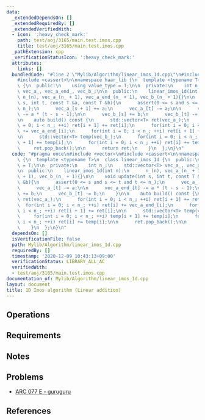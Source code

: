 ```yaml
---
data:
  _extendedDependsOn: []
  _extendedRequiredBy: []
  _extendedVerifiedWith:
  - icon: ':heavy_check_mark:'
    path: test/aoj/3165/main.test.imos.cpp
    title: test/aoj/3165/main.test.imos.cpp
  _pathExtension: cpp
  _verificationStatusIcon: ':heavy_check_mark:'
  attributes:
    links: []
  bundledCode: "#line 2 \"Mylib/Algorithm/linear_imos_1d.cpp\"\n#include <vector>\n\
    #include <cassert>\n\nnamespace haar_lib {\n  template <typename T>\n  class linear_imos_1d\
    \ {\n  public:\n    using value_type = T;\n\n  private:\n    int n_;\n    std::vector<T>\
    \ vec_a_, vec_a_end_, vec_b_;\n\n  public:\n    linear_imos_1d(int n):\n     \
    \ n_(n), vec_a_(n_ + 1), vec_a_end_(n_ + 1), vec_b_(n_ + 1){}\n\n    void update(int\
    \ s, int t, const T &a, const T &b){\n      assert(0 <= s and s <= t and t <=\
    \ n_);\n      vec_a_[s + 1] += a;\n      vec_a_[t] -= a;\n\n      vec_a_end_[t]\
    \ -= a * (t - s - 1);\n\n      vec_b_[s] += b;\n      vec_b_[t] -= b;\n    }\n\
    \n    auto build() const {\n      std::vector<T> ret(vec_a_);\n      for(int i\
    \ = 0; i < n_; ++i) ret[i + 1] += ret[i];\n      for(int i = 0; i < n_; ++i) ret[i]\
    \ += vec_a_end_[i];\n      for(int i = 0; i < n_; ++i) ret[i + 1] += ret[i];\n\
    \n      std::vector<T> temp(vec_b_);\n      for(int i = 0; i < n_; ++i) temp[i\
    \ + 1] += temp[i];\n      for(int i = 0; i < n_; ++i) ret[i] += temp[i];\n\n \
    \     ret.pop_back();\n\n      return ret;\n    }\n  };\n}\n"
  code: "#pragma once\n#include <vector>\n#include <cassert>\n\nnamespace haar_lib\
    \ {\n  template <typename T>\n  class linear_imos_1d {\n  public:\n    using value_type\
    \ = T;\n\n  private:\n    int n_;\n    std::vector<T> vec_a_, vec_a_end_, vec_b_;\n\
    \n  public:\n    linear_imos_1d(int n):\n      n_(n), vec_a_(n_ + 1), vec_a_end_(n_\
    \ + 1), vec_b_(n_ + 1){}\n\n    void update(int s, int t, const T &a, const T\
    \ &b){\n      assert(0 <= s and s <= t and t <= n_);\n      vec_a_[s + 1] += a;\n\
    \      vec_a_[t] -= a;\n\n      vec_a_end_[t] -= a * (t - s - 1);\n\n      vec_b_[s]\
    \ += b;\n      vec_b_[t] -= b;\n    }\n\n    auto build() const {\n      std::vector<T>\
    \ ret(vec_a_);\n      for(int i = 0; i < n_; ++i) ret[i + 1] += ret[i];\n    \
    \  for(int i = 0; i < n_; ++i) ret[i] += vec_a_end_[i];\n      for(int i = 0;\
    \ i < n_; ++i) ret[i + 1] += ret[i];\n\n      std::vector<T> temp(vec_b_);\n \
    \     for(int i = 0; i < n_; ++i) temp[i + 1] += temp[i];\n      for(int i = 0;\
    \ i < n_; ++i) ret[i] += temp[i];\n\n      ret.pop_back();\n\n      return ret;\n\
    \    }\n  };\n}\n"
  dependsOn: []
  isVerificationFile: false
  path: Mylib/Algorithm/linear_imos_1d.cpp
  requiredBy: []
  timestamp: '2020-12-09 10:43:13+09:00'
  verificationStatus: LIBRARY_ALL_AC
  verifiedWith:
  - test/aoj/3165/main.test.imos.cpp
documentation_of: Mylib/Algorithm/linear_imos_1d.cpp
layout: document
title: 1D Imos algorithm (Linear addition)
---
```


## Operations

## Requirements

## Notes

## Problems

- [ARC 077 E - guruguru](https://atcoder.jp/contests/arc077/tasks/arc077_c)

## References

